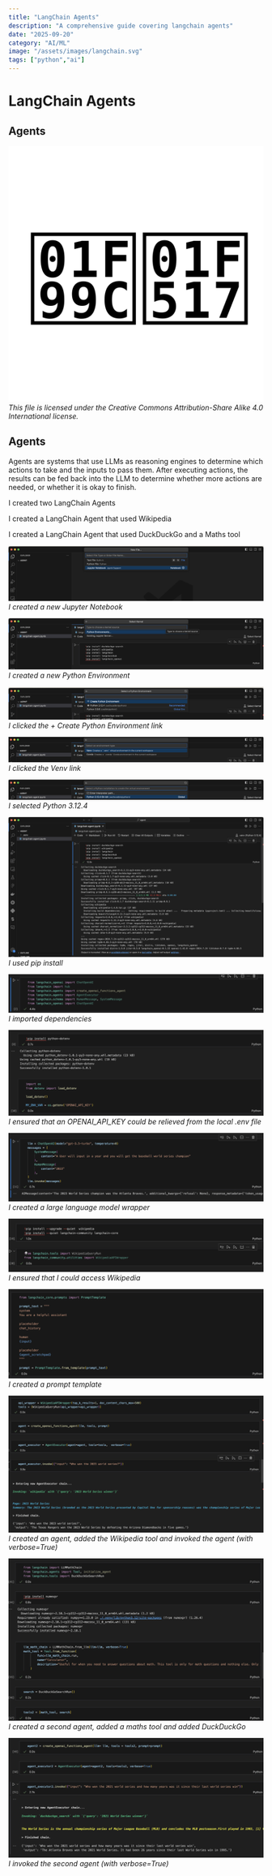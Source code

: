 ```yaml
---
title: "LangChain Agents"
description: "A comprehensive guide covering langchain agents"
date: "2025-09-20"
category: "AI/ML"
image: "/assets/images/langchain.svg"
tags: ["python","ai"]
---
```


# LangChain Agents

## Agents

![](/assets/images/langchainagents/langchain.svg)
*This file is licensed under the Creative Commons Attribution-Share Alike 4.0 International license.*


## Agents

Agents are systems that use LLMs as reasoning engines to determine which actions to take and the inputs to pass them. After executing actions, the results can be fed back into the LLM to determine whether more actions are needed, or whether it is okay to finish.

I created two LangChain Agents

I created a LangChain Agent that used Wikipedia 

I created a LangChain Agent that used DuckDuckGo and a Maths tool

![](/assets/images/langchainagents/screenshot-2024-08-25-at-4.44.32pm-2136x464.png)
*I created a new Jupyter Notebook*

![](/assets/images/langchainagents/screenshot-2024-08-25-at-4.45.51pm-2136x429.png)
*I created a new Python Environment*

![](/assets/images/langchainagents/screenshot-2024-08-25-at-4.46.29pm-2136x279.png)
*I clicked the + Create Python Environment link*

![](/assets/images/langchainagents/screenshot-2024-08-25-at-4.47.01pm-2136x210.png)
*I clicked the Venv link*

![](/assets/images/langchainagents/screenshot-2024-08-25-at-4.47.26pm-2136x175.png)
*I selected Python 3.12.4*

![](/assets/images/langchainagents/screenshot-2024-08-25-at-4.48.12pm-2136x1170.png)
*I used pip install*

![](/assets/images/langchainagents/screenshot-2024-08-25-at-4.50.45pm-2136x323.png)
*I imported dependencies*

![](/assets/images/langchainagents/screenshot-2024-08-25-at-4.57.23pm-2136x717.png)
*I ensured that an OPENAI_API_KEY could be relieved from the local .env file*

![](/assets/images/langchainagents/screenshot-2024-08-25-at-4.58.00pm-2136x575.png)
*I created a large language model wrapper*

![](/assets/images/langchainagents/screenshot-2024-08-25-at-5.03.41pm-2136x446.png)
*I ensured that I could access Wikipedia*

![](/assets/images/langchainagents/screenshot-2024-08-25-at-5.38.10pm-1536x538.png)
*I created a prompt template*

![](/assets/images/langchainagents/screenshot-2024-08-25-at-6.10.49pm-2136x1147.png)
*I created an agent, added the Wikipedia tool and invoked the agent (with verbose=True)*

![](/assets/images/langchainagents/screenshot-2024-08-25-at-5.39.14pm-1536x974.png)
*I created a second agent, added a maths tool and added DuckDuckGo*

![](/assets/images/langchainagents/screenshot-2024-08-25-at-5.39.53pm-1536x722.png)
*I invoked the second agent (with verbose=True)*
